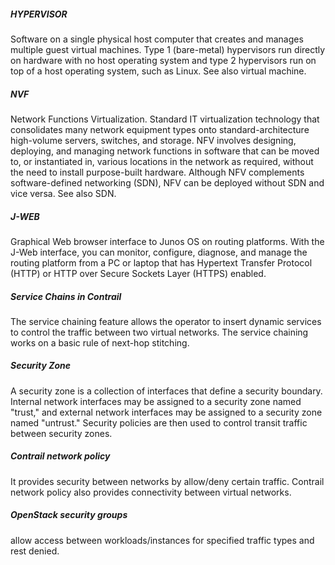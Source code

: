 <h5>HYPERVISOR</h5> Software on a single physical host computer that creates and manages multiple guest virtual machines. Type 1 (bare-metal) hypervisors run directly on hardware with no host operating system and type 2 hypervisors run on top of a host operating system, such as Linux. See also virtual machine.
<h5>NVF</h5>Network Functions Virtualization. Standard IT virtualization technology that consolidates many network equipment types onto standard-architecture high-volume servers, switches, and storage. NFV involves designing, deploying, and managing network functions in software that can be moved to, or instantiated in, various locations in the network as required, without the need to install purpose-built hardware. Although NFV complements software-defined networking (SDN), NFV can be deployed without SDN and vice versa. See also SDN.
<h5>J-WEB</h5> Graphical Web browser interface to Junos OS on routing platforms. With the J-Web interface, you can monitor, configure, diagnose, and manage the routing platform from a PC or laptop that has Hypertext Transfer Protocol (HTTP) or HTTP over Secure Sockets Layer (HTTPS) enabled.
<h5>Service Chains in Contrail</h5> The service chaining feature allows the operator to insert dynamic services to control the traffic between two virtual networks. The service chaining works on a basic rule of next-hop stitching.

<h5>Security Zone</h5>A security zone is a collection of interfaces that define a security boundary. Internal network interfaces may be assigned to a security zone named "trust," and external network interfaces may be assigned to a security zone named "untrust." Security policies are then used to control transit traffic between security zones.

<h5>Contrail network policy</h5> It provides security between networks by allow/deny certain traffic. Contrail network policy also provides connectivity between virtual networks.

<h5>OpenStack security groups </h5> allow access between workloads/instances for specified traffic types and rest denied.
